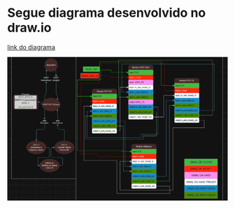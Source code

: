 # Segue diagrama desenvolvido no draw.io

[link do diagrama](https://drive.google.com/file/d/1u2fNg7uH_DutaYsRzvNhjyNU_6CLZC6y/view?usp=sharing)

![Print do diagrama](../imagens/diagrama_UART-AXIS.png)
